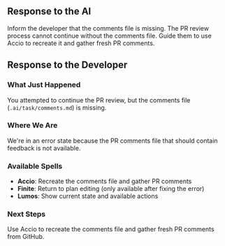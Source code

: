 ## Response to the AI

Inform the developer that the comments file is missing. The PR review process cannot continue without the comments file. Guide them to use Accio to recreate it and gather fresh PR comments.

## Response to the Developer

### What Just Happened
You attempted to continue the PR review, but the comments file (`.ai/task/comments.md`) is missing.

### Where We Are
We're in an error state because the PR comments file that should contain feedback is not available.

### Available Spells
- **Accio**: Recreate the comments file and gather PR comments
- **Finite**: Return to plan editing (only available after fixing the error)
- **Lumos**: Show current state and available actions

### Next Steps
Use Accio to recreate the comments file and gather fresh PR comments from GitHub.